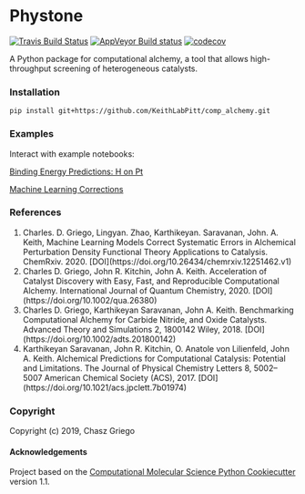 ﻿Phystone
==============================
[//]: # (Badges)
[![Travis Build Status](https://travis-ci.org/REPLACE_WITH_OWNER_ACCOUNT/phystone.svg?branch=master)](https://travis-ci.org/REPLACE_WITH_OWNER_ACCOUNT/phystone)
[![AppVeyor Build status](https://ci.appveyor.com/api/projects/status/REPLACE_WITH_APPVEYOR_LINK/branch/master?svg=true)](https://ci.appveyor.com/project/REPLACE_WITH_OWNER_ACCOUNT/phystone/branch/master)
[![codecov](https://codecov.io/gh/REPLACE_WITH_OWNER_ACCOUNT/phystone/branch/master/graph/badge.svg)](https://codecov.io/gh/REPLACE_WITH_OWNER_ACCOUNT/phystone/branch/master)

A Python package for computational alchemy, a tool that allows high-throughput screening of heterogeneous catalysts. 

### Installation

`pip install git+https://github.com/KeithLabPitt/comp_alchemy.git`

### Examples
Interact with example notebooks:

[Binding Energy Predictions: H on Pt](https://github.com/keithgroup/comp_alchemy/blob/master/example-notebooks/H-binding-on-Pt/comp_alchemy_binding_energies_h_pt.ipynb)

[Machine Learning Corrections](https://github.com/keithgroup/comp_alchemy/blob/master/example-notebooks/Machine-learning-corrections/Machine_learning_corrected_APDFT.ipynb)

### References
<ol>
<li>Charles. D. Griego, Lingyan. Zhao, Karthikeyan. Saravanan, John. A. Keith, Machine Learning Models Correct Systematic Errors in Alchemical Perturbation Density Functional Theory Applications to Catalysis. ChemRxiv. 2020. 
[DOI](https://doi.org/10.26434/chemrxiv.12251462.v1)</li>
<li>Charles D. Griego, John R. Kitchin, John A. Keith. Acceleration of Catalyst Discovery with Easy, Fast, and Reproducible Computational Alchemy. International Journal of Quantum Chemistry, 2020. 
[DOI](https://doi.org/10.1002/qua.26380)</li>
<li>Charles D. Griego, Karthikeyan Saravanan, John A. Keith. Benchmarking Computational Alchemy for Carbide Nitride, and Oxide Catalysts. Advanced Theory and Simulations 2, 1800142 Wiley, 2018. 
[DOI](https://doi.org/10.1002/adts.201800142)</li>
<li>Karthikeyan Saravanan, John R. Kitchin, O. Anatole von Lilienfeld, John A. Keith. Alchemical Predictions for Computational Catalysis: Potential and Limitations. The Journal of Physical Chemistry Letters 8, 5002–5007 American Chemical Society (ACS), 2017. 
[DOI](https://doi.org/10.1021/acs.jpclett.7b01974)</li>
</ol>

### Copyright

Copyright (c) 2019, Chasz Griego


#### Acknowledgements
 
Project based on the 
[Computational Molecular Science Python Cookiecutter](https://github.com/molssi/cookiecutter-cms) version 1.1.
